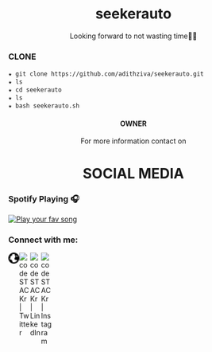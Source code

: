 <h1 align="center">seekerauto</h1>
<p align="center">
Looking forward to not wasting time🏴‍☠️
</p>


### CLONE
```
★ git clone https://github.com/adithziva/seekerauto.git
★ ls
★ cd seekerauto
★ ls
★ bash seekerauto.sh
```

<h4 align="center">OWNER</h4>
<p align="center">For more information contact on</p>
<h1 align="center">SOCIAL MEDIA</h1>

### Spotify Playing 🎧

[<img src="https://spotify-now-play-r6ggx1seu-adithziva12-gmailcom.vercel.app" alt="Play your fav song" width="350" />](https://open.spotify.com/user/codestackr)

### Connect with me:


[<img align="left" alt="blvcksec.com" width="22px" src="https://raw.githubusercontent.com/iconic/open-iconic/master/svg/globe.svg" />][website]
[<img align="left" alt="codeSTACKr | Twitter" width="22px" src="https://cdn.jsdelivr.net/npm/simple-icons@v3/icons/twitter.svg" />][twitter]
[<img align="left" alt="codeSTACKr | LinkedIn" width="22px" src="https://cdn.jsdelivr.net/npm/simple-icons@v3/icons/linkedin.svg" />][linkedin]
[<img align="left" alt="codeSTACKr | Instagram" width="22px" src="https://cdn.jsdelivr.net/npm/simple-icons@v3/icons/instagram.svg" />][instagram]

<br/>

[website]: http://blvcksec.ml
[twitter]: #
[instagram]: https://instagram.com/mr_ziva_
[linkedin]: #

